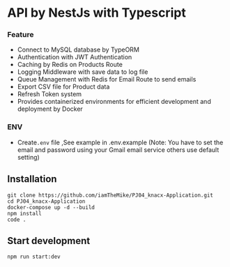 # API by NestJs with Typescript 


### Feature
  * Connect to MySQL database by TypeORM 
  * Authentication with JWT Authentication
  * Caching by Redis on Products Route
  * Logging Middleware with save data to log file
  * Queue Management with Redis for Email Route to send emails
  * Export CSV file for Product data
  * Refresh  Token system
  * Provides containerized environments for efficient development and deployment by Docker
    

### ENV
  * Create`.env` file ,See example in .env.example (Note: You have to set the email and password using your Gmail email service others use default setting)
  

## Installation
```
git clone https://github.com/iamTheMike/PJ04_knacx-Application.git
cd PJ04_knacx-Application
docker-compose up -d --build 
npm install
code .
```

## Start development
```
npm run start:dev
```








        
  
  

